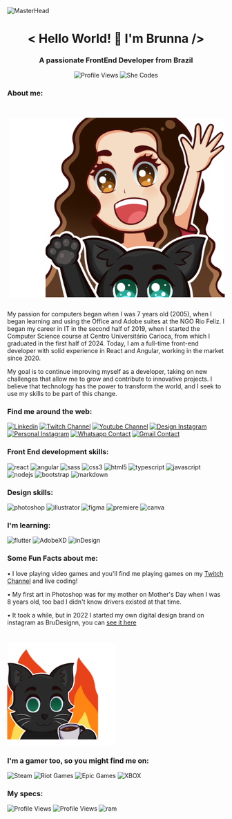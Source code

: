![MasterHead](https://user-images.githubusercontent.com/95478989/198955082-6e78ebb5-e1e4-49f9-8d32-6e5af3984dcd.gif)

<h1 align="center">< Hello World! 👋 I'm Brunna /></h1>
<h3 align="center">A passionate FrontEnd Developer from Brazil</h3>
<div align="center" >
    <span><img src="https://komarev.com/ghpvc/?username=brunnamattos&label=Profile%20views&color=5C3099&style=for-the-badge" alt="Profile Views" /></span>
    <span><img src="https://img.shields.io/badge/She_Codes-&#10084;-ED1C24.svg?style=for-the-badge" alt="She Codes" /></span>
</div>

<div>
    <h3>About me:</h3>
    <img src="6.png" width="500" align="right" style="margin: 30px 0" alt="my emote" />
    <span style="margin-top: 30px">My passion for computers began when I was 7 years old (2005), when I began learning and using the Office and Adobe suites at the NGO Rio Feliz. I began my career in IT in the second half of 2019, when I started the Computer Science course at Centro Universitário Carioca, from which I graduated in the first half of 2024. Today, I am a full-time front-end developer with solid experience in React and Angular, working in the market since 2020.
        <p>My goal is to continue improving myself as a developer, taking on new challenges that allow me to grow and contribute to innovative projects. I believe that technology has the power to transform the world, and I seek to use my skills to be part of this change.</p>
    </span>
</div>

<h3>Find me around the web:</h3>
<span><a href="https://www.linkedin.com/in/brunna-mattos/"><img src="https://img.shields.io/badge/LinkedIn-0077B5?style=for-the-badge&logo=linkedin&logoColor=white" alt="Linkedin" /></a></span>
<span><a href="https://www.twitch.tv/kayzeri/"><img src="https://img.shields.io/badge/Twitch-9146FF?style=for-the-badge&logo=twitch&logoColor=white" alt="Twitch Channel" /></a></span>
<span><a href="https://www.youtube.com/channel/UCXtd4vmRoaDH2PXo2fLElVg"><img src="https://img.shields.io/badge/YouTube-FF0000?style=for-the-badge&logo=youtube&logoColor=white" alt="Youtube Channel" /></a></span>
<span><a href="https://www.instagram.com/brudesignn_/"><img src="https://img.shields.io/badge/Design_Instagram-E4405F?style=for-the-badge&logo=instagram&logoColor=white" alt="Design Instagram" /></a></span>
<span><a href="https://www.instagram.com/bru.mtts/"><img src="https://img.shields.io/badge/Personal_Instagram-E4405F?style=for-the-badge&logo=instagram&logoColor=white" alt="Personal Instagram" /></a></span>
<span><a href="http://wa.me/5521972808887/"><img src="https://img.shields.io/badge/WhatsApp-25D366?style=for-the-badge&logo=whatsapp&logoColor=white" alt="Whatsapp Contact" /></a></span>
<span><a href="mailto:rjbrunnamattos@gmail.com"><img src="https://img.shields.io/badge/Gmail-D14836?style=for-the-badge&logo=gmail&logoColor=white" alt="Gmail Contact" /></a></span>

<h3>Front End development skills:</h3>
<span><img src="https://img.shields.io/badge/React-20232A?style=for-the-badge&logo=react&logoColor=61DAFB" alt="react" /></span>
<span><img src="https://img.shields.io/badge/Angular-DD0031?style=for-the-badge&logo=angular&logoColor=white" alt="angular" /></span>
<span><img src="https://img.shields.io/badge/Sass-CC6699?style=for-the-badge&logo=sass&logoColor=white" alt="sass" /></span>
<span><img src="https://img.shields.io/badge/CSS3-1572B6?style=for-the-badge&logo=css3&logoColor=white" alt="css3" /></span>
<span><img src="https://img.shields.io/badge/HTML5-E34F26?style=for-the-badge&logo=html5&logoColor=white" alt="html5" /></span>
<span><img src="https://img.shields.io/badge/TypeScript-007ACC?style=for-the-badge&logo=typescript&logoColor=white" alt="typescript" /></span>
<span><img src="https://img.shields.io/badge/JavaScript-323330?style=for-the-badge&logo=javascript&logoColor=F7DF1E" alt="javascript" /></span>
<span><img src="https://img.shields.io/badge/Node.js-43853D?style=for-the-badge&logo=node.js&logoColor=white" alt="nodejs" /></span>
<span><img src="https://img.shields.io/badge/Bootstrap-563D7C?style=for-the-badge&logo=bootstrap&logoColor=white" alt="bootstrap" /></span>
<span><img src="https://img.shields.io/badge/Markdown-000000?style=for-the-badge&logo=markdown&logoColor=white" alt="markdown" /></span>

<h3>Design skills:</h3>
<span><img src="https://img.shields.io/badge/Adobe%20Photoshop-31A8FF?style=for-the-badge&logo=Adobe%20Photoshop&logoColor=black" alt="photoshop" /></span>
<span><img src="https://img.shields.io/badge/Adobe%20Illustrator-FF9A00?style=for-the-badge&logo=adobe%20illustrator&logoColor=white" alt="illustrator" /></span>
<span><img src="https://img.shields.io/badge/Figma-F24E1E?style=for-the-badge&logo=figma&logoColor=white" alt="figma" /></span>
<span><img src="https://img.shields.io/badge/Adobe%20Premiere%20Pro-9999FF?style=for-the-badge&logo=Adobe%20Premiere%20Pro&logoColor=white" alt="premiere" /></span>
<span><img src="https://img.shields.io/badge/Canva-%2300C4CC.svg?&style=for-the-badge&logo=Canva&logoColor=white" alt="canva" /></span>

<h3>I'm learning:</h3>
<span><img src="https://img.shields.io/badge/Flutter-02569B?style=for-the-badge&logo=flutter&logoColor=white" alt="flutter" /></span>
<span><img src="https://img.shields.io/badge/Adobe%20XD-470137?style=for-the-badge&logo=Adobe%20XD&logoColor=#FF61F6" alt="AdobeXD" /></span>
<span><img src="https://img.shields.io/badge/Adobe%20InDesign-FF3366?style=for-the-badge&logo=Adobe%20InDesign&logoColor=white" alt="inDesign" /></span>

<h3>Some Fun Facts about me:</h3>
<div>
    <p>• I love playing video games and you'll find me playing games on my <a href="https://twitch.tv/kayzeri">Twitch Channel</a> and live coding!</p>
    <p>• My first art in Photoshop was for my mother on Mother's Day when I was 8 years old, too bad I didn't know drivers existed at that time.</p>
    <p>• It took a while, but in 2022 I started my own digital design brand on instagram as BruDesignn, you can <a href="https://www.instagram.com/brudesignn_/">see it here</a></p>
</div>

<h1></h1>
<img src="that-is-fine.gif" width="250" align="left" alt="my cat emote" />
<div style="display: inline-block;">
    <h3>I'm a gamer too, so you might find me on:</h3>
    <span><img src="https://img.shields.io/badge/Steam_|_kayseri-000000?style=for-the-badge&logo=steam&logoColor=white" alt="Steam" /></span>
    <span><img src="https://img.shields.io/badge/Riot_Games_|_kayseri-D32936?style=for-the-badge&logo=riot-games&logoColor=white" alt="Riot Games" /></span>
    <span><img src="https://img.shields.io/badge/Epic_Games_|_kai_seri-313131?style=for-the-badge&logo=Epic%20Games&logoColor=white" alt="Epic Games" /></span>
    <span><img src="https://img.shields.io/badge/Xbox_|_LITTLE_BUUH-107C10?style=for-the-badge&logo=xbox&logoColor=white" alt="XBOX" /></span>
</div>

<h3>My specs:</h3>
<span><img src="https://img.shields.io/badge/AMD-Ryzen_7_5700X-ED1C24?style=for-the-badge&logo=amd&logoColor=white" alt="Profile Views" /></span>
<span><img src="https://img.shields.io/badge/AMD-Radeon RX_5600_XT-ED1C24?style=for-the-badge&logo=amd&logoColor=white" alt="Profile Views" /></span>
<span><img src="https://img.shields.io/badge/RAM-XPG 32gb-ED1C24.svg?style=for-the-badge" alt="ram" /></span>

<h1></h1>
